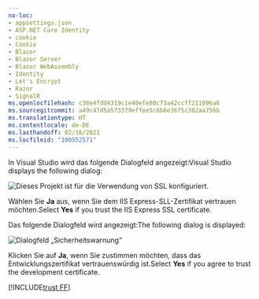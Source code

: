 ```yaml
---
no-loc:
- appsettings.json
- ASP.NET Core Identity
- cookie
- Cookie
- Blazor
- Blazor Server
- Blazor WebAssembly
- Identity
- Let's Encrypt
- Razor
- SignalR
ms.openlocfilehash: c38e4fdd4319c1e40efe80c73a42ccff211096a6
ms.sourcegitcommit: a49c47d5a573379effee5c6b6e36f5c302aa756b
ms.translationtype: HT
ms.contentlocale: de-DE
ms.lasthandoff: 02/16/2021
ms.locfileid: "100552571"
---
```

<span data-ttu-id="794e3-101">In Visual Studio wird das folgende Dialogfeld angezeigt:</span><span class="sxs-lookup"><span data-stu-id="794e3-101">Visual Studio displays the following dialog:</span></span>

![Dieses Projekt ist für die Verwendung von SSL konfiguriert.](~/getting-started/_static/trustCert.png)

<span data-ttu-id="794e3-105">Wählen Sie **Ja** aus, wenn Sie dem IIS Express-SLL-Zertifikat vertrauen möchten.</span><span class="sxs-lookup"><span data-stu-id="794e3-105">Select **Yes** if you trust the IIS Express SSL certificate.</span></span>

<span data-ttu-id="794e3-106">Das folgende Dialogfeld wird angezeigt:</span><span class="sxs-lookup"><span data-stu-id="794e3-106">The following dialog is displayed:</span></span>

![Dialogfeld „Sicherheitswarnung“](~/getting-started/_static/cert.png)

<span data-ttu-id="794e3-108">Klicken Sie auf **Ja**, wenn Sie zustimmen möchten, dass das Entwicklungszertifikat vertrauenswürdig ist.</span><span class="sxs-lookup"><span data-stu-id="794e3-108">Select **Yes** if you agree to trust the development certificate.</span></span>

[!INCLUDE[trust FF](~/includes/trust-ff.md)]
